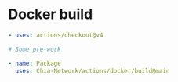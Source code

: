 # Docker build

```yaml
- uses: actions/checkout@v4

# Some pre-work

- name: Package
  uses: Chia-Network/actions/docker/build@main
```
